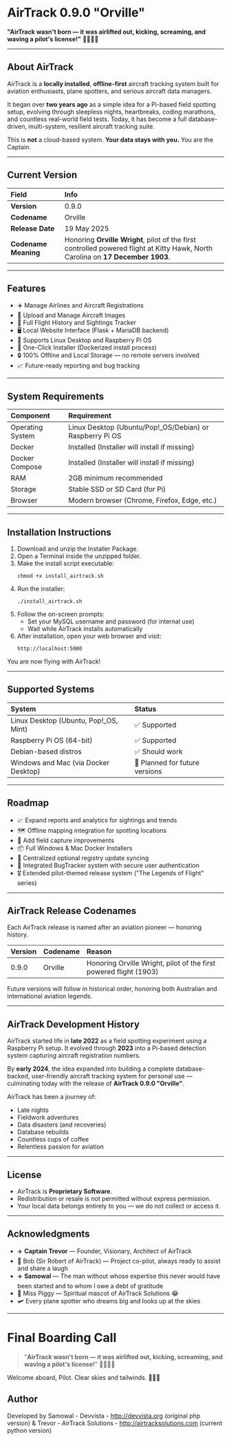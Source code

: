 # AirTrack 0.9.0 "Orville"

**"AirTrack wasn't born — it was airlifted out, kicking, screaming, and waving a pilot's license!"** 🐷💄🛫😂

---

## About AirTrack

AirTrack is a **locally installed**, **offline-first** aircraft tracking system built for aviation enthusiasts, plane spotters, and serious aircraft data managers.

It began over **two years ago** as a simple idea for a Pi-based field spotting setup, evolving through sleepless nights, heartbreaks, coding marathons, and countless real-world field tests.
Today, it has become a full database-driven, multi-system, resilient aircraft tracking suite.

This is **not** a cloud-based system.
**Your data stays with you.**
You are the Captain.

---

## Current Version

| Field | Info |
|:------|:-----|
| **Version** | 0.9.0 |
| **Codename** | Orville |
| **Release Date** | 19 May 2025 |
| **Codename Meaning** | Honoring **Orville Wright**, pilot of the first controlled powered flight at Kitty Hawk, North Carolina on **17 December 1903**. |

---

## Features

- ✈️ Manage Airlines and Aircraft Registrations
- 📸 Upload and Manage Aircraft Images
- 🛬 Full Flight History and Sightings Tracker
- 🖥️ Local Website Interface (Flask + MariaDB backend)
- 🐧 Supports Linux Desktop and Raspberry Pi OS
- 🚀 One-Click Installer (Dockerized install process)
- 🔒 100% Offline and Local Storage — no remote servers involved
- 📈 Future-ready reporting and bug tracking

---

## System Requirements

| Component | Requirement |
|:----------|:-------------|
| Operating System | Linux Desktop (Ubuntu/Pop!_OS/Debian) or Raspberry Pi OS |
| Docker | Installed (Installer will install if missing) |
| Docker Compose | Installed (Installer will install if missing) |
| RAM | 2GB minimum recommended |
| Storage | Stable SSD or SD Card (for Pi) |
| Browser | Modern browser (Chrome, Firefox, Edge, etc.) |

---

## Installation Instructions

1. Download and unzip the Installer Package.
2. Open a Terminal inside the unzipped folder.
3. Make the install script executable:
   ```
   chmod +x install_airtrack.sh
   ```
4. Run the installer:
   ```
   ./install_airtrack.sh
   ```
5. Follow the on-screen prompts:
   - Set your MySQL username and password (for internal use)
   - Wait while AirTrack installs automatically
6. After installation, open your web browser and visit:
   ```
   http://localhost:5000
   ```

You are now flying with AirTrack!

---

## Supported Systems

| System | Status |
|:-------|:-------|
| Linux Desktop (Ubuntu, Pop!_OS, Mint) | ✅ Supported |
| Raspberry Pi OS (64-bit) | ✅ Supported |
| Debian-based distros | ✅ Should work | If not, let us know |
| Windows and Mac (via Docker Desktop) | 🚧 Planned for future versions |

---

## Roadmap

- 📈 Expand reports and analytics for sightings and trends
- 🗺️ Offline mapping integration for spotting locations
- 🛫 Add field capture improvements
- 📦 Full Windows & Mac Docker Installers
- 🔄 Centralized optional registry update syncing
- 🐞 Integrated BugTracker system with secure user authentication
- 🎖️ Extended pilot-themed release system ("The Legends of Flight" series)

---

## AirTrack Release Codenames

Each AirTrack release is named after an aviation pioneer — honoring history.

| Version | Codename | Reason |
|:--------|:---------|:-------|
| 0.9.0 | Orville | Honoring Orville Wright, pilot of the first powered flight (1903) |

Future versions will follow in historical order, honoring both Australian and international aviation legends.

---

## AirTrack Development History

AirTrack started life in **late 2022** as a field spotting experiment using a Raspberry Pi setup.
It evolved through **2023** into a Pi-based detection system capturing aircraft registration numbers.

By **early 2024**, the idea expanded into building a complete database-backed, user-friendly aircraft tracking system for personal use — culminating today with the release of **AirTrack 0.9.0 "Orville"**.

AirTrack has been a journey of:

- Late nights
- Fieldwork adventures
- Data disasters (and recoveries)
- Database rebuilds
- Countless cups of coffee
- Relentless passion for aviation

---

## License

- AirTrack is **Proprietary Software**.
- Redistribution or resale is not permitted without express permission.
- Your local data belongs entirely to you — we do not collect or access it.

---

## Acknowledgments

- ✈️ **Captain Trevor** — Founder, Visionary, Architect of AirTrack
- 🛬 Bob (Sir Robert of AirTrack) — Project co-pilot, always ready to assist and share a laugh
- ✈️ **Samowal** — The man without whose expertise this never would have been started and to whom I owe a debt of gratitude
- 🐷 Miss Piggy — Spiritual mascot of AirTrack Solutions 😂
- 🛩️ Every plane spotter who dreams big and looks up at the skies

---

# Final Boarding Call

> "**AirTrack wasn't born — it was airlifted out, kicking, screaming, and waving a pilot's license!**" 🐷💄🛫😂

Welcome aboard, Pilot.
Clear skies and tailwinds.
🛫🛬🛫

## Author

Developed by
Samowal - Devvista - http://devvista.org (original php version)
&
Trevor - AirTrack Solutions - http://airtracksolutions.com (current python version)
